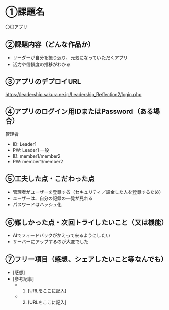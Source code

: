 # ①課題名
〇〇アプリ

## ②課題内容（どんな作品か）
- リーダーが自分を振り返り、元気になっていただくアプリ
- 活力や信頼度の推移がわかる

## ③アプリのデプロイURL
https://leadership.sakura.ne.jp/Leadership_Reflection2/login.php

## ④アプリのログイン用IDまたはPassword（ある場合）
管理者
- ID: Leader1
- PW: Leader1
一般
- ID: member1/member2
- PW: member1/member2

## ⑤工夫した点・こだわった点
- 管理者がユーザーを登録する（セキュリティ／課金した人を登録するため）
- ユーザーは、自分の記録の一覧が見れる
- パスワードはハッシュ化

## ⑥難しかった点・次回トライしたいこと（又は機能）
- AIでフィードバックがかえって来るようにしたい
- サーバーにアップするのが大変でした

## ⑦フリー項目（感想、シェアしたいこと等なんでも）
- [感想]
- [参考記事]
  - 1. [URLをここに記入]
  - 2. [URLをここに記入]
